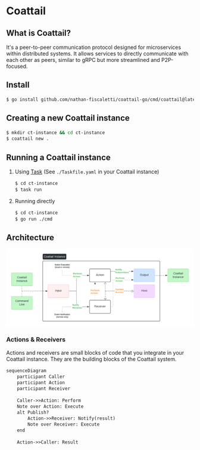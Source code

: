 # Coattail

## What is Coattail?

It's a peer-to-peer communication protocol designed for microservices within distributed systems. It allows services to directly communicate with each other as peers, similar to gRPC but more streamlined and P2P-focused.

## Install

```bash
$ go install github.com/nathan-fiscaletti/coattail-go/cmd/coattail@latest
```

## Creating a new Coattail instance

```bash
$ mkdir ct-instance && cd ct-instance
$ coattail new .
```

## Running a Coattail instance

1. Using [Task](https://taskfile.dev/) (See `./Taskfile.yaml` in your Coattail instance)

   ```bash
   $ cd ct-instance
   $ task run
   ```

2. Running directly

   ```bash
   $ cd ct-instance
   $ go run ./cmd
   ```

## Architecture
![Architecture](./arch.png)

### Actions & Receivers

Actions and receivers are small blocks of code that you integrate in your Coattail instance. They are the building blocks of the Coattail system.

```mermaid
sequenceDiagram
    participant Caller
    participant Action
    participant Receiver

    Caller->>Action: Perform
    Note over Action: Execute
    alt Publish?
        Action->>Receiver: Notify(result)
        Note over Receiver: Execute
    end

    Action->>Caller: Result
```